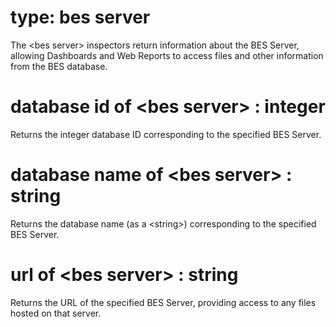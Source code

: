 # type: bes server

The &lt;bes server&gt; inspectors return information about the BES Server, allowing Dashboards and Web Reports to access files and other information from the BES database.

# database id of &lt;bes server&gt; : integer

Returns the integer database ID corresponding to the specified BES Server.

# database name of &lt;bes server&gt; : string

Returns the database name (as a &lt;string&gt;) corresponding to the specified BES Server.

# url of &lt;bes server&gt; : string

Returns the URL of the specified BES Server, providing access to any files hosted on that server.
